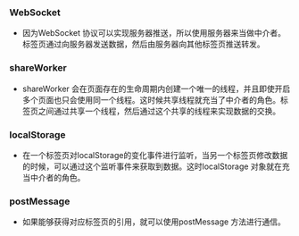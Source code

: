 ### WebSocket
- 因为WebSocket 协议可以实现服务器推送，所以使用服务器来当做中介者。标签页通过向服务器发送数据，然后由服务器向其他标签页推送转发。

### shareWorker
- shareWorker 会在页面存在的生命周期内创建一个唯一的线程，并且即使开启多个页面也只会使用同一个线程。这时候共享线程就充当了中介者的角色。标签页之间通过共享一个线程，然后通过这个共享的线程来实现数据的交换。

### localStorage
- 在一个标签页对localStorage的变化事件进行监听，当另一个标签页修改数据的时候，可以通过这个监听事件来获取到数据。这时localStorage 对象就在充当中介者的角色。

### postMessage
- 如果能够获得对应标签页的引用，就可以使用postMessage 方法进行通信。